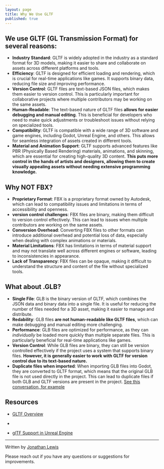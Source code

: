 ```yaml
---
layout: page
title: Why We Use GLTF
published: true
---
```


## We use GLTF (GL Transmission Format) for several reasons:

* **Industry Standard**: GLTF is widely adopted in the industry as a standard format for 3D models, making it easier to share and collaborate on assets across different platforms and tools.
* **Efficiency**: GLTF is designed for efficient loading and rendering, which is crucial for real-time applications like games. It supports binary data, reducing file size and improving performance.
* **Version Control**: GLTF files are text-based JSON files, which makes them easier to version control. This is particularly important for collaborative projects where multiple contributors may be working on the same assets.
* **Human-Readable**: The text-based nature of GLTF files __allows for easier debugging and manual editing__. This is beneficial for developers who need to make quick adjustments or troubleshoot issues without relying on specialized tools.
* **Compatibility**: GLTF is compatible with a wide range of 3D software and game engines, including Godot, Unreal Engine, and others. This allows for seamless integration of assets created in different tools.
* **Material and Animation Support**: GLTF supports advanced features like PBR (Physically Based Rendering) materials, animations, and skinning, which are essential for creating high-quality 3D content. __This puts more control in the hands of artists and designers, allowing them to create visually appealing assets without needing extensive programming knowledge.__

## Why NOT FBX?

* **Proprietary Format**: FBX is a proprietary format owned by Autodesk, which can lead to compatibility issues and limitations in terms of accessibility and openness.
* **version control challenges**: FBX files are binary, making them difficult to version control effectively. This can lead to issues when multiple contributors are working on the same assets.
* **Conversion Overhead**: Converting FBX files to other formats can introduce additional overhead and potential loss of data, especially when dealing with complex animations or materials.
* **Material Limitations**: FBX has limitations in terms of material support and may not translate well across different engines or software, leading to inconsistencies in appearance.
* **Lack of Transparency**: FBX files can be opaque, making it difficult to understand the structure and content of the file without specialized tools.

## What about .GLB?

* **Single File**: GLB is the binary version of GLTF, which combines the JSON data and binary data into a single file. It is useful for reducing the number of files needed for a 3D asset, making it easier to manage and distribute.
* **Redability**: GLB files __are not human-readable like GLTF files__, which can make debugging and manual editing more challenging.
* **Performance**: GLB files are optimized for performance, as they can _individually_ be loaded more quickly than multiple separate files. This is particularly beneficial for real-time applications like games.
* **Version Control**: While GLB files are binary, they can still be version controlled effectively if the project uses a system that supports binary files. __However, it is generally easier to work with GLTF for version control due to its text-based nature.__
* **Duplicate files when imported**: When importing GLB files into Godot, they are converted to GLTF format, which means that the original GLB file is not used directly in the project. This can lead to duplicate files if both GLB and GLTF versions are present in the project. [See this conversation, for example](https://godotforums.org/d/29060-workflow-for-importing-glb-and-editing-materials)


## Resources

* [GLTF Overview](https://www.khronos.org/gltf/)
* 

* [glTF Support in Unreal Engine](https://dev.epicgames.com/documentation/en-us/unreal-engine/gltf-file-format-support-in-unreal-engine)

---

Written by [Jonathan Lewis](https://www.linkedin.com/in/jonathan-david-lewis/)

Please reach out if you have any questions or suggestions for improvements.